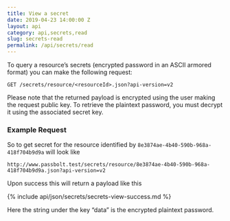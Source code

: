 ```yaml
---
title: View a secret
date: 2019-04-23 14:00:00 Z
layout: api
category: api,secrets,read
slug: secrets-read
permalink: /api/secrets/read
---
```


To query a resource’s secrets (encrypted password in an ASCII armored format) you can make the following request:

```
GET /secrets/resource/<resourceId>.json?api-version=v2
```

Please note that the returned payload is encrypted using the user making the request public key. 
To retrieve the plaintext password, you must decrypt it using the associated secret key.

### Example Request

So to get secret for the resource identified by `8e3874ae-4b40-590b-968a-418f704b9d9a` will look like 

```
http://www.passbolt.test/secrets/resource/8e3874ae-4b40-590b-968a-418f704b9d9a.json?api-version=v2
```

Upon success this will return a payload like this

{% include api/json/secrets/secrets-view-success.md %}

Here the string under the key “data” is the encrypted plaintext password.
